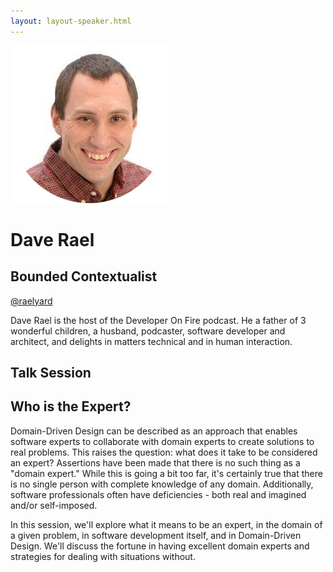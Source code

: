 ```yaml
---
layout: layout-speaker.html
---
```

<div class="container section featured-speaker">
  <div class="row">
    <div class="col-xs-12 col-sm-2 img-container">
      <img class="speaker-page-img" src="../img/speakers/Dave-Rael-ON.png">
    </div>
    <div class="col-xs-12 col-sm-10 copy-container">
        <h1 class="speaker-header">Dave Rael</h1>
      <h2 class="speaker-subtitle">Bounded Contextualist</h2>
      <p class="copy"><a class="speaker-handle" href="https://twitter.com/raelyard" target="_blank">@raelyard</a></p>
        <p class="copy">Dave Rael is the host of the Developer On Fire podcast. He a father of 3 wonderful children, a husband, podcaster, software developer and architect, and delights in matters technical and in human interaction.</p>
        <h2 class="speaker-subheader">Talk Session</h2>
        <h2 class="speaker-subheader gold">Who is the Expert?</h2>
        <p class="copy">Domain-Driven Design can be described as an approach that enables software experts to collaborate with domain experts to create solutions to real problems. This raises the question: what does it take to be considered an expert? Assertions have been made that there is no such thing as a "domain expert." While this is going a bit too far, it's certainly true that there is no single person with complete knowledge of any domain. Additionally, software professionals often have deficiencies - both real and imagined and/or self-imposed.</p>
        <p class="copy">In this session, we'll explore what it means to be an expert, in the domain of a given problem, in software development itself, and in Domain-Driven Design. We'll discuss the fortune in having excellent domain experts and strategies for dealing with situations without.</p>
    </div>
  </div>
</div>
